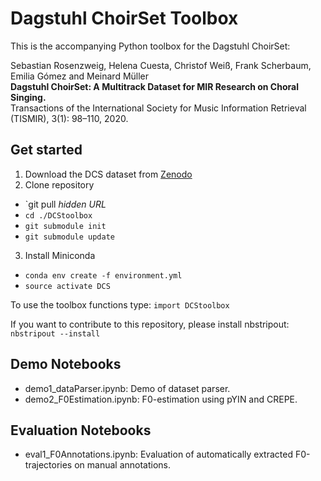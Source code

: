 # Dagstuhl ChoirSet Toolbox

This is the accompanying Python toolbox for the Dagstuhl ChoirSet:

Sebastian Rosenzweig, Helena Cuesta, Christof Weiß, Frank Scherbaum, Emilia Gómez and Meinard Müller<br>
**Dagstuhl ChoirSet: A Multitrack Dataset for MIR Research on Choral Singing.**<br>
Transactions of the International Society for Music Information Retrieval (TISMIR), 3(1): 98–110, 2020.

## Get started
1. Download the DCS dataset from [Zenodo](https://doi.org/10.5281/zenodo.3897182)
2. Clone repository
  * `git pull _hidden URL_
  * `cd ./DCStoolbox`
  * `git submodule init`
  * `git submodule update`
3. Install Miniconda
  * `conda env create -f environment.yml`
  * `source activate DCS`

To use the toolbox functions type:
`import DCStoolbox`

If you want to contribute to this repository, please install nbstripout:
`nbstripout --install`

## Demo Notebooks
* demo1_dataParser.ipynb: Demo of dataset parser.
* demo2_F0Estimation.ipynb: F0-estimation using pYIN and CREPE.

## Evaluation Notebooks
* eval1_F0Annotations.ipynb: Evaluation of automatically extracted F0-trajectories on manual annotations.
